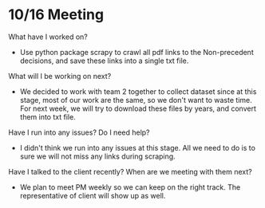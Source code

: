 # 10/16 Meeting

What have I worked on?

- Use python package scrapy to crawl all pdf links to the Non-precedent decisions, and save these links into a single txt file.

What will I be working on next?

- We decided to work with team 2 together to collect dataset since at this stage, most of our work are the same, so we don't want to waste time. For next week, we will try to download these files by years, and convert them into txt file.

Have I run into any issues? Do I need help?

- I didn't think we run into any issues at this stage. All we need to do is to sure we will not miss any links during scraping.

Have I talked to the client recently? When are we meeting with them next?

- We plan to meet PM weekly so we can keep on the right track. The representative of client will show up as well.
